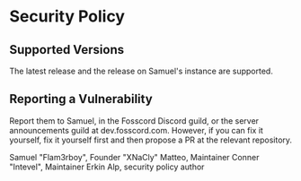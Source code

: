 # Security Policy

## Supported Versions

The latest release and the release on Samuel's instance are supported.

## Reporting a Vulnerability

Report them to Samuel, in the Fosscord Discord guild, or the server
announcements guild at dev.fosscord.com. However, if you can fix it
yourself, fix it yourself first and then propose a PR at the relevant
repository.

Samuel "Flam3rboy", Founder
"XNaCly" Matteo, Maintainer
Conner "Intevel", Maintainer
Erkin Alp, security policy author
